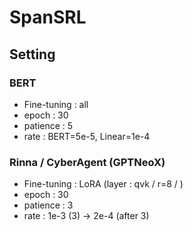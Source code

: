 # SpanSRL
## Setting
### BERT
* Fine-tuning : all
* epoch : 30
* patience : 5
* rate : BERT=5e-5, Linear=1e-4

### Rinna / CyberAgent (GPTNeoX)
* Fine-tuning : LoRA (layer : qvk / r=8 / )
* epoch : 30
* patience : 3
* rate : 1e-3 (3) -> 2e-4 (after 3)